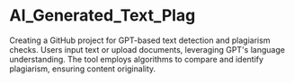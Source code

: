 # AI_Generated_Text_Plag
Creating a GitHub project for GPT-based text detection and plagiarism checks. Users input text or upload documents, leveraging GPT's language understanding. The tool employs algorithms to compare and identify plagiarism, ensuring content originality.
